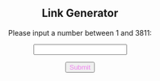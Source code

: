 <!DOCTYPE html>
<html>
<head>
<style>
.button {
  background-color: #4CAF50; /* Green */
  border: none;
}
</head>
</style>
<body>
<center>
<h2>Link Generator</h2>

<p>Please input a number between 1 and 3811:</p>

<input id="numb">

<button style="color:Violet;" type="button" onclick="myFunction()">Submit</button>

<p id="demo"></p>
<br>
<p id="demo2"></p>
</center>
<script>
function myFunction() {
  var x, text, text2;
  var link1 = '<a href=http://catchup.zeeone.de/vod/ZON';
  var link1a = 'http://catchup.zeeone.de/vod/ZON';
  var u10 ="000";
  var u100 ="00";
  var u1000 = "0";
  var link3 = '.mp4/master-v1-a1.m3u8 target="_blank">';
  var link4 = '</a>'; 
  var link3a = '.mp4/master-v1-a1.m3u8';
  // Get the value of the input field with id="numb"
  x = document.getElementById("numb").value;

  // If x is Not a Number or less than one or greater than 3811
  if (isNaN(x)) {
    text = "Input not valid";
  } else if (x > 0 && x < 10) {
    text2 = link1a + u10 + x + link3a;
	text = link1 + u10 + x + link3 + text2 + link4;
  } else if (x > 9 && x < 100) {
    text2 = link1a + u100 + x + link3a;
	text = link1 + u100 + x + link3 + text2 + link4;
   } else if (x > 99 && x < 1000) {
    text2 = link1a + u1000 + x + link3a;
	text = link1 + u1000 + x + link3 + text2 + link4;
  } else if (x > 999 && x < 3812) {
   text2 = link1a + x + link3a;   
   text = link1 + x + link3 + text2 + link4;
  } else {
    text = "Falsche Zahl";
  }
  document.getElementById("demo").innerHTML = text;
  
}
</script>

</body>
</html> 
